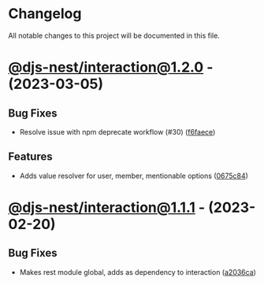 # Changelog
All notable changes to this project will be documented in this file.

# [@djs-nest/interaction@1.2.0](https://github.com/djs-nest/djs-nest/compare/@djs-nest/interaction@1.1.1...@djs-nest/interaction@1.2.0) - (2023-03-05)

## Bug Fixes

- Resolve issue with npm deprecate workflow (#30) ([f6faece](https://github.com/djs-nest/djs-nest/commit/f6faece715ac62a575e0765daa35b0c8b87ec27c))

## Features

- Adds value resolver for user, member, mentionable options ([0675c84](https://github.com/djs-nest/djs-nest/commit/0675c84b5379f1bee1930213675388eff86f2017))

# [@djs-nest/interaction@1.1.1](https://github.com/djs-nest/djs-nest/compare/@djs-nest/interaction@1.1.0...@djs-nest/interaction@1.1.1) - (2023-02-20)

## Bug Fixes

- Makes rest module global, adds as dependency to interaction ([a2036ca](https://github.com/djs-nest/djs-nest/commit/a2036caea3a30c3968034defafcc1bd504816261))
